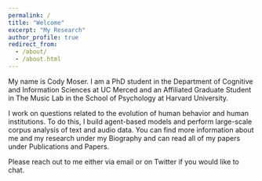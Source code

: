 ```yaml
---
permalink: /
title: "Welcome"
excerpt: "My Research"
author_profile: true
redirect_from: 
  - /about/
  - /about.html
---
```

My name is Cody Moser. I am a PhD student in the Department of Cognitive and Information Sciences at UC Merced and an Affiliated Graduate Student in The Music Lab in the School of Psychology at Harvard University. 

I work on questions related to the evolution of human behavior and human institutions. To do this, I build agent-based models and perform large-scale corpus analysis of text and audio data. You can find more information about me and my research under my Biography and can read all of my papers under Publications and Papers.

Please reach out to me either via email or on Twitter if you would like to chat.